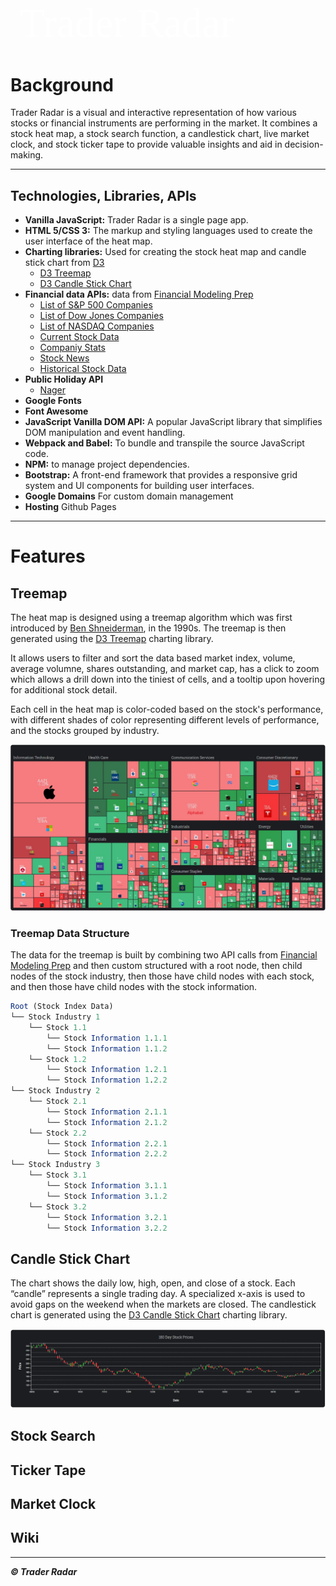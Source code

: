 <h1 id="title" style="color: white; font-size: 65px; font-family: 'Roboto Slab', serif; margin-left: 15px; font-weight: 100;">
    <a href="https://www.traderradar.net/" style="text-decoration: none; color: inherit;">Trader Radar</a>
</h1>

 <!-- ![Home Page](./assets/trader_radar_home.JPG) -->

# Background

Trader Radar is a visual and interactive representation of how various stocks or financial instruments are performing in the market. It combines a stock heat map, a stock search function, a candlestick chart, live market clock, and stock ticker tape to provide valuable insights and aid in decision-making.

---------------------

## Technologies, Libraries, APIs

- **Vanilla JavaScript:** Trader Radar is a single page app.
- **HTML 5/CSS 3:** The markup and styling languages used to create the user interface of the heat map.
- **Charting libraries:** Used for creating the stock heat map and candle stick chart from [D3](https://d3js.org/)
    - [D3 Treemap](https://observablehq.com/@d3/treemap)
    - [D3 Candle Stick Chart](https://observablehq.com/@d3/candlestick-chart)
- **Financial data APIs:** data from [Financial Modeling Prep](https://site.financialmodelingprep.com/developer/docs/)
    - [List of S&P 500 Companies](https://site.financialmodelingprep.com/developer/docs/list-of-sp-500-companies-api/)
    - [List of Dow Jones Companies](https://site.financialmodelingprep.com/developer/docs/list-of-nasdaq-companies-api/)
    - [List of NASDAQ Companies](https://site.financialmodelingprep.com/developer/docs/list-of-dow-companies-api/)
    - [Current Stock Data](https://site.financialmodelingprep.com/developer/docs/stock-api/)
    - [Companiy Stats](https://site.financialmodelingprep.com/developer/docs/companies-key-stats-free-api/)
    - [Stock News](https://site.financialmodelingprep.com/developer/docs/stock-news-api/)
    - [Historical Stock Data](https://site.financialmodelingprep.com/developer/docs/historical-stock-data-free-api/#Historical-Daily-Prices)
- **Public Holiday API**
    - [Nager](https://date.nager.at/Api)
- **Google Fonts**
- **Font Awesome**
- **JavaScript Vanilla DOM API:** A popular JavaScript library that simplifies DOM manipulation and event handling.
- **Webpack and Babel:** To bundle and transpile the source JavaScript code.
- **NPM:** to manage project dependencies.
- **Bootstrap:** A front-end framework that provides a responsive grid system and UI components for building user interfaces.
- **Google Domains** For custom domain management
- **Hosting** Github Pages

---------------------

# Features




## Treemap

The heat map is designed using a treemap algorithm which was first introduced by [Ben Shneiderman](https://www.cs.umd.edu/hcil/treemap-history/), in the 1990s. The treemap is then generated using the [D3 Treemap](https://observablehq.com/@d3/treemap) charting library.

It allows users to filter and sort the data based market index, volume, average volumne, shares outstanding, and market cap, has a click to zoom which allows a drill down into the tiniest of cells, and a tooltip upon hovering for additional stock detail.

Each cell in the heat map is color-coded based on the stock's performance, with different shades of color representing different levels of performance, and the stocks grouped by industry.

![Heat Map](./assets/heatmap.JPG)

### Treemap Data Structure
The data for the treemap is built by combining two API calls from [Financial Modeling Prep](https://site.financialmodelingprep.com/developer/docs/) and then custom structured with a root node, then child nodes of the stock industry, then those have child nodes with each stock, and then those have child nodes with the stock information.

```mathematica
Root (Stock Index Data)
└── Stock Industry 1
    └── Stock 1.1
        └── Stock Information 1.1.1
        └── Stock Information 1.1.2
    └── Stock 1.2
        └── Stock Information 1.2.1
        └── Stock Information 1.2.2
└── Stock Industry 2
    └── Stock 2.1
        └── Stock Information 2.1.1
        └── Stock Information 2.1.2
    └── Stock 2.2
        └── Stock Information 2.2.1
        └── Stock Information 2.2.2
└── Stock Industry 3
    └── Stock 3.1
        └── Stock Information 3.1.1
        └── Stock Information 3.1.2
    └── Stock 3.2
        └── Stock Information 3.2.1
        └── Stock Information 3.2.2
```

## Candle Stick Chart

The chart shows the daily low, high, open, and close of a stock. Each “candle” represents a single trading day. A specialized x-axis is used to avoid gaps on the weekend when the markets are closed. The candlestick chart is generated using the [D3 Candle Stick Chart](https://observablehq.com/@d3/candlestick-chart) charting library.


![Candle Stick Chart](./assets/candle.jpg)

## Stock Search

## Ticker Tape

## Market Clock


## Wiki



---------------------
***© Trader Radar***
